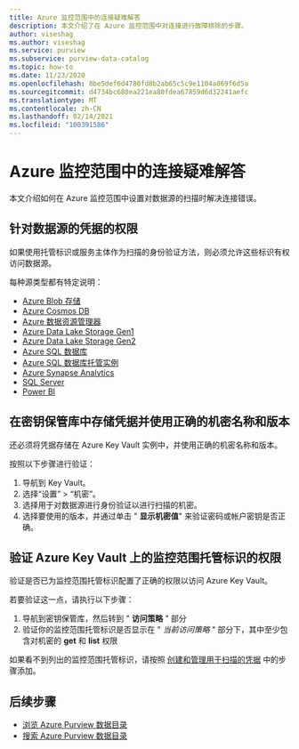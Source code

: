 ```yaml
---
title: Azure 监控范围中的连接疑难解答
description: 本文介绍了在 Azure 监控范围中对连接进行故障排除的步骤。
author: viseshag
ms.author: viseshag
ms.service: purview
ms.subservice: purview-data-catalog
ms.topic: how-to
ms.date: 11/23/2020
ms.openlocfilehash: 8be5def6d4780fd8b2ab65c5c9e1104a869f6d5a
ms.sourcegitcommit: d4734bc680ea221ea80fdea67859d6d32241aefc
ms.translationtype: MT
ms.contentlocale: zh-CN
ms.lasthandoff: 02/14/2021
ms.locfileid: "100391586"
---
```

# <a name="troubleshoot-your-connections-in-azure-purview"></a>Azure 监控范围中的连接疑难解答

本文介绍如何在 Azure 监控范围中设置对数据源的扫描时解决连接错误。

## <a name="permission-the-credential-on-the-data-source"></a>针对数据源的凭据的权限

如果使用托管标识或服务主体作为扫描的身份验证方法，则必须允许这些标识有权访问数据源。

每种源类型都有特定说明：

- [Azure Blob 存储](register-scan-azure-blob-storage-source.md#setting-up-authentication-for-a-scan)
- [Azure Cosmos DB](register-scan-azure-cosmos-database.md#setting-up-authentication-for-a-scan)
- [Azure 数据资源管理器](register-scan-azure-data-explorer.md#setting-up-authentication-for-a-scan)
- [Azure Data Lake Storage Gen1](register-scan-adls-gen1.md#setting-up-authentication-for-a-scan)
- [Azure Data Lake Storage Gen2](register-scan-adls-gen2.md#setting-up-authentication-for-a-scan)
- [Azure SQL 数据库](register-scan-azure-sql-database.md)
- [Azure SQL 数据库托管实例](register-scan-azure-sql-database-managed-instance.md#setting-up-authentication-for-a-scan)
- [Azure Synapse Analytics](register-scan-azure-synapse-analytics.md#setting-up-authentication-for-a-scan)
- [SQL Server](register-scan-on-premises-sql-server.md#setting-up-authentication-for-a-scan)
- [Power BI](register-scan-power-bi-tenant.md)

## <a name="storing-your-credential-in-your-key-vault-and-using-the-right-secret-name-and-version"></a>在密钥保管库中存储凭据并使用正确的机密名称和版本

还必须将凭据存储在 Azure Key Vault 实例中，并使用正确的机密名称和版本。

按照以下步骤进行验证：

1. 导航到 Key Vault。
1. 选择“设置” > “机密”。
1. 选择用于对数据源进行身份验证以进行扫描的机密。
1. 选择要使用的版本，并通过单击 " **显示机密值**" 来验证密码或帐户密钥是否正确。 

## <a name="verify-permissions-for-the-purview-managed-identity-on-your-azure-key-vault"></a>验证 Azure Key Vault 上的监控范围托管标识的权限

验证是否已为监控范围托管标识配置了正确的权限以访问 Azure Key Vault。

若要验证这一点，请执行以下步骤：

1. 导航到密钥保管库，然后转到 " **访问策略** " 部分
1. 验证你的监控范围托管标识是否显示在 " *当前访问策略* " 部分下，其中至少包含对机密的 **get** 和 **list** 权限

如果看不到列出的监控范围托管标识，请按照 [创建和管理用于扫描的凭据](manage-credentials.md) 中的步骤添加。 

## <a name="next-steps"></a>后续步骤

- [浏览 Azure Purview 数据目录](how-to-browse-catalog.md)
- [搜索 Azure Purview 数据目录](how-to-search-catalog.md)
